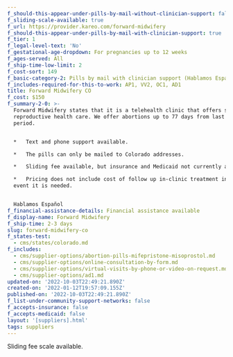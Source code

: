 ```yaml
---
f_should-this-appear-under-pills-by-mail-without-clinician-support: false
f_sliding-scale-available: true
f_url: https://provider.kareo.com/forward-midwifery
f_should-this-appear-under-pills-by-mail-with-clinician-support: true
f_tier: 1
f_legal-level-text: 'No'
f_gestational-age-dropdown: For pregnancies up to 12 weeks
f_ages-served: All
f_ship-time-low-limit: 2
f_cost-sort: 149
f_basic-category-2: Pills by mail with clinician support (Hablamos Español)
f_includes-required-for-this-to-work: AP1, VV2, OC1, AD1
title: Forward Midwifery CO
f_cost: $150
f_summary-2-0: >-
  Forward Midwifery states that it is a telehealth clinic that offers sexual and
  reproductive health care. We offer abortions up to 77 days from last menstrual
  period.


  *   Text and phone support available.

  *   The pills can only be mailed to Colorado addresses.

  *   Sliding fee available, but insurance and Medicaid not currently accepted.

  *   Pricing does not include cost of follow up in-clinic treatment in the rare
  event it is needed.


  Hablamos Español
f_financial-assistance-details: Financial assistance available
f_display-name: Forward Midwifery
f_ship-time: 2-3 days
slug: forward-midwifery-co
f_states-test:
  - cms/states/colorado.md
f_includes:
  - cms/supplier-options/abortion-pills-mifepristone-misoprostol.md
  - cms/supplier-options/online-consultation-by-form.md
  - cms/supplier-options/virtual-visits-by-phone-or-video-on-request.md
  - cms/supplier-options/ad1.md
updated-on: '2022-10-03T22:49:21.890Z'
created-on: '2022-01-12T19:57:09.155Z'
published-on: '2022-10-03T22:49:21.890Z'
f_list-under-community-support-networks: false
f_accepts-insurance: false
f_accepts-medicaid: false
layout: '[suppliers].html'
tags: suppliers
---
```


Sliding fee scale available.
